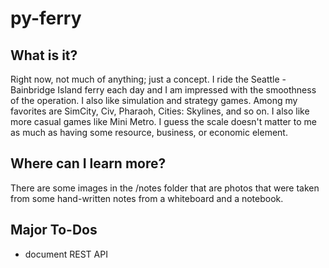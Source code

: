# py-ferry

## What is it?
Right now, not much of anything; just a concept. I ride the Seattle - Bainbridge Island ferry each day and I am impressed with the smoothness of the operation. I also like simulation and strategy games. Among my favorites are SimCity, Civ, Pharaoh, Cities: Skylines, and so on. I also like more casual games like Mini Metro. I guess the scale doesn't matter to me as much as having some resource, business, or economic element.

## Where can I learn more?
There are some images in the /notes folder that are photos that were taken from some hand-written notes from a whiteboard and a notebook.

## Major To-Dos
* document REST API